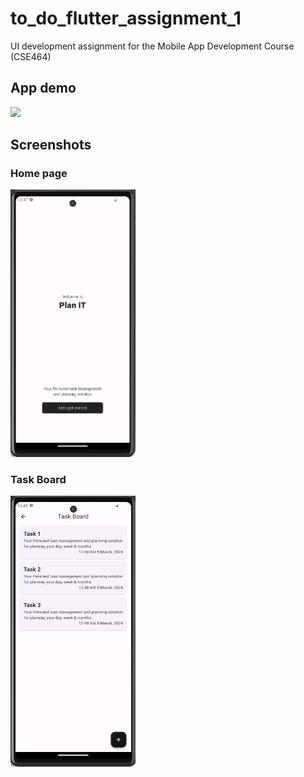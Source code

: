 # to_do_flutter_assignment_1

UI development assignment for the Mobile App Development Course (CSE464)

## App demo

<img src="./asset/PlanIt.gif" width="200px">

## Screenshots

### Home page

<img src="./asset/homePage.png" width="200px">

### Task Board

<img src="./asset/taskBoard.png" width="200px">
